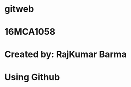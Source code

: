 # gitweb
<html>
<head>
<title> Rajkumar </title>
<style>
body {
  background: url
("http://chandigarhbytes.com/wp-content/uploads/2017/02/ch.jpg")
}
</style>
</head>
<body>
<div id="container">
<h1> 16MCA1058 </h1>
<h1> Created by: RajKumar Barma</h1>
<h1> Using Github</h1>
</div>
</body>

